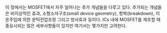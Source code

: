이 장에서는 MOSFET에서 자주 일어나는 추가 개념들을 다루고 있다. 추가되는 개념들은 비이상적인 효과, 소형소자구조(small device geometry), 항복(breakdown), 이온주입에 의한 문턱전압조정 그리고 방사효과 등이다. ICs 내에 MOSFET를 제조할 때 중요시되는 많은 세부사항들이 있지만 여기서는 몇가지만 고려한다.